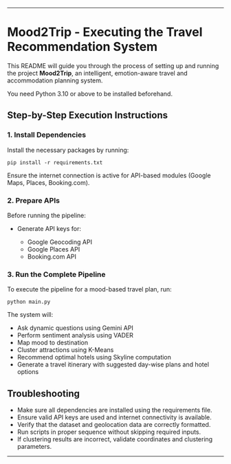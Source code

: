 
---

# Mood2Trip - Executing the Travel Recommendation System

This README will guide you through the process of setting up and running the project **Mood2Trip**, an intelligent, emotion-aware travel and accommodation planning system.

You need Python 3.10 or above to be installed beforehand.

## Step-by-Step Execution Instructions

### 1. Install Dependencies

Install the necessary packages by running:

```
pip install -r requirements.txt
```

Ensure the internet connection is active for API-based modules (Google Maps, Places, Booking.com).

### 2. Prepare APIs

Before running the pipeline:

* Generate API keys for:

  * Google Geocoding API
  * Google Places API
  * Booking.com API

### 3. Run the Complete Pipeline

To execute the pipeline for a mood-based travel plan, run:

```
python main.py
```

The system will:

* Ask dynamic questions using Gemini API
* Perform sentiment analysis using VADER
* Map mood to destination
* Cluster attractions using K-Means
* Recommend optimal hotels using Skyline computation
* Generate a travel itinerary with suggested day-wise plans and hotel options

## Troubleshooting

* Make sure all dependencies are installed using the requirements file.
* Ensure valid API keys are used and internet connectivity is available.
* Verify that the dataset and geolocation data are correctly formatted.
* Run scripts in proper sequence without skipping required inputs.
* If clustering results are incorrect, validate coordinates and clustering parameters.

---
